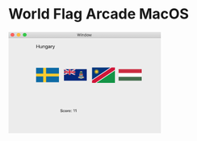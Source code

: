 # World Flag Arcade MacOS 

<img src=https://github.com/FrankKair/world-flag-arcade-mac/blob/master/assets/screenshot.png width=60% height=60%/>
